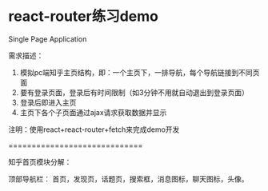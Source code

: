 
react-router练习demo
=============================
Single Page Application

需求描述：
1. 模拟pc端知乎主页结构，即：一个主页下，一排导航，每个导航链接到不同页面
2. 要有登录页面，登录后有时间限制（如3分钟不用就自动退出到登录页面）
3. 登录后即进入主页
4. 主页下各个子页面通过ajax请求获取数据并显示

注明：使用react+react-router+fetch来完成demo开发

=============================

知乎首页模块分解：

顶部导航栏：
首页，发现页，话题页，搜索框，消息图标，聊天图标，头像。